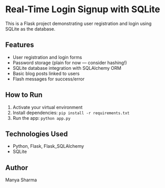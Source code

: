 # Real-Time Login Signup with SQLite

This is a Flask project demonstrating user registration and login using SQLite as the database.

## Features
- User registration and login forms
- Password storage (plain for now — consider hashing!)
- SQLite database integration with SQLAlchemy ORM
- Basic blog posts linked to users
- Flash messages for success/error

## How to Run
1. Activate your virtual environment  
2. Install dependencies: `pip install -r requirements.txt`  
3. Run the app: `python app.py`

## Technologies Used
- Python, Flask, Flask_SQLAlchemy
- SQLite

## Author
Manya Sharma
